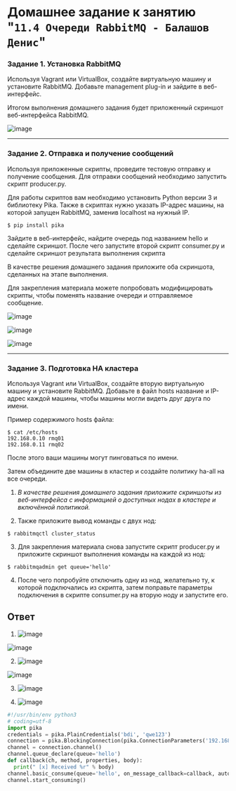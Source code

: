 # Домашнее задание к занятию "`11.4 Очереди RabbitMQ - Балашов Денис`"
   
### Задание 1. Установка RabbitMQ
Используя Vagrant или VirtualBox, создайте виртуальную машину и установите RabbitMQ. Добавьте management plug-in и зайдите в веб-интерфейс.

Итогом выполнения домашнего задания будет приложенный скриншот веб-интерфейса RabbitMQ.

![image](https://user-images.githubusercontent.com/117297288/221564278-41de865f-75ef-4fc0-8af7-d5f119571097.png)


---

### Задание 2. Отправка и получение сообщений
Используя приложенные скрипты, проведите тестовую отправку и получение сообщения. Для отправки сообщений необходимо запустить скрипт producer.py.

Для работы скриптов вам необходимо установить Python версии 3 и библиотеку Pika. Также в скриптах нужно указать IP-адрес машины, на которой запущен RabbitMQ, заменив localhost на нужный IP.

`$ pip install pika`

Зайдите в веб-интерфейс, найдите очередь под названием hello и сделайте скриншот. После чего запустите второй скрипт consumer.py и сделайте скриншот результата выполнения скрипта

В качестве решения домашнего задания приложите оба скриншота, сделанных на этапе выполнения.

Для закрепления материала можете попробовать модифицировать скрипты, чтобы поменять название очереди и отправляемое сообщение.

![image](https://user-images.githubusercontent.com/117297288/221567242-2ea2367a-8577-461d-b508-21ea67854fcf.png)

![image](https://user-images.githubusercontent.com/117297288/221567441-afef46a0-f908-4bc9-bd9f-b03f82a81429.png)

![image](https://user-images.githubusercontent.com/117297288/221567336-de4e0393-63b4-41ad-8cc3-b69097801c37.png)


---
### Задание 3. Подготовка HA кластера
Используя Vagrant или VirtualBox, создайте вторую виртуальную машину и установите RabbitMQ.
Добавьте в файл hosts название и IP-адрес каждой машины, чтобы машины могли видеть друг друга по имени.

Пример содержимого hosts файла:
```shell script
$ cat /etc/hosts
192.168.0.10 rmq01
192.168.0.11 rmq02
```
После этого ваши машины могут пинговаться по имени.

Затем объедините две машины в кластер и создайте политику ha-all на все очереди.

1. *В качестве решения домашнего задания приложите скриншоты из веб-интерфейса с информацией о доступных нодах в кластере и включённой политикой.*

2. Также приложите вывод команды с двух нод:

```shell
$ rabbitmqctl cluster_status
```

3. Для закрепления материала снова запустите скрипт producer.py и приложите скриншот выполнения команды на каждой из нод:

```shell
$ rabbitmqadmin get queue='hello'
```

4. После чего попробуйте отключить одну из нод, желательно ту, к которой подключались из скрипта, затем поправьте параметры подключения в скрипте consumer.py на вторую ноду и запустите его.

## Ответ

1. ![image](https://user-images.githubusercontent.com/117297288/221571912-d4b197ab-6fe2-466d-a052-9842212729cf.png)

![image](https://user-images.githubusercontent.com/117297288/221572255-7dc17570-9bbb-4e79-9ccd-ca609d2d1227.png)

2. ![image](https://user-images.githubusercontent.com/117297288/221572345-e00b8493-8748-4a67-b5ec-136dbae15b45.png)

![image](https://user-images.githubusercontent.com/117297288/221572380-5b07d3b4-a3d3-43c0-8454-2c713d4d9fd8.png)

3. ![image](https://user-images.githubusercontent.com/117297288/221572547-72bba6e2-fd17-42b2-8e8f-cbfd8270d82d.png)

4. ![image](https://user-images.githubusercontent.com/117297288/221574508-aa10ca0b-188b-4652-98fb-c7ab39fd17fd.png)

```py
#!/usr/bin/env python3
# coding=utf-8
import pika
credentials = pika.PlainCredentials('bdi', 'qwe123')
connection = pika.BlockingConnection(pika.ConnectionParameters('192.168.0.18','5672', '/', credentials))
channel = connection.channel()
channel.queue_declare(queue='hello')
def callback(ch, method, properties, body):
  print(" [x] Received %r" % body)
channel.basic_consume(queue='hello', on_message_callback=callback, auto_ack=True)
channel.start_consuming()
```
